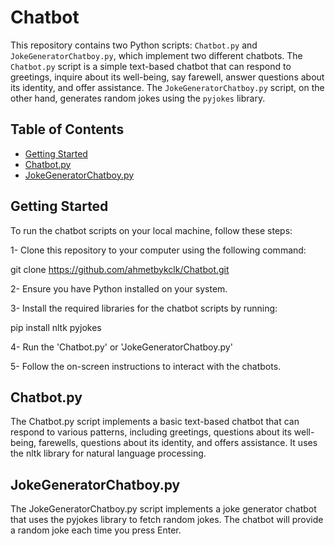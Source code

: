 # Chatbot

This repository contains two Python scripts: `Chatbot.py` and `JokeGeneratorChatboy.py`, which implement two different chatbots. The `Chatbot.py` script is a simple text-based chatbot that can respond to greetings, inquire about its well-being, say farewell, answer questions about its identity, and offer assistance. The `JokeGeneratorChatboy.py` script, on the other hand, generates random jokes using the `pyjokes` library.

## Table of Contents

- [Getting Started](#getting-started)
- [Chatbot.py](#chatbotpy)
- [JokeGeneratorChatboy.py](#jokegeneratorchatboypy)

## Getting Started

To run the chatbot scripts on your local machine, follow these steps:

1- Clone this repository to your computer using the following command:

git clone https://github.com/ahmetbykclk/Chatbot.git

2- Ensure you have Python installed on your system.

3- Install the required libraries for the chatbot scripts by running:

pip install nltk pyjokes

4- Run the 'Chatbot.py' or 'JokeGeneratorChatboy.py'

5- Follow the on-screen instructions to interact with the chatbots.

## Chatbot.py

The Chatbot.py script implements a basic text-based chatbot that can respond to various patterns, including greetings, questions about its well-being, farewells, questions about its identity, and offers assistance. It uses the nltk library for natural language processing.

## JokeGeneratorChatboy.py

The JokeGeneratorChatboy.py script implements a joke generator chatbot that uses the pyjokes library to fetch random jokes. The chatbot will provide a random joke each time you press Enter.
